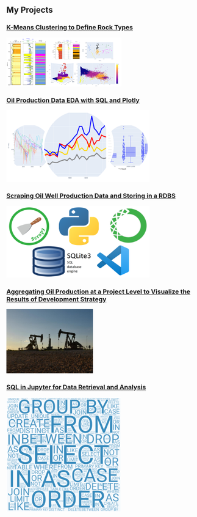 ## My Projects



### [K-Means Clustering to Define Rock Types](/pages/page_cluster.md)
<img src="/images/Cluster Thumbnail.PNG?raw=true" width="60%" height="60%">

### [Oil Production Data EDA with SQL and Plotly](/pages/page_EDA.md)
<img src="/images/plotly thumbnail.PNG?raw=true" width="375" height="188">

### [Scraping Oil Well Production Data and Storing in a RDBS](/pages/page_scrapy.md)
<img src="/images/scraping_collage_2.PNG?raw=true" width="375" height="188">

### [Aggregating Oil Production at a Project Level to Visualize the Results of Development Strategy](/pages/page_groupby.md)
<img src="/images/GroupBy/rigs.jpg?raw=true" width="45%" height="45%">

### [SQL in Jupyter for Data Retrieval and Analysis](/pages/page_sql.md)
<img src="/images/collage_thumbnail_sql.PNG?raw=true" width="300" height="300">
